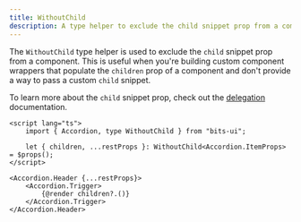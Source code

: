 ```yaml
---
title: WithoutChild
description: A type helper to exclude the child snippet prop from a component.
---
```


The `WithoutChild` type helper is used to exclude the `child` snippet prop from a component. This is useful when you're building custom component wrappers that populate the `children` prop of a component and don't provide a way to pass a custom `child` snippet.

To learn more about the `child` snippet prop, check out the [delegation](/docs/delegation) documentation.

```svelte title="CustomAccordionHeader.svelte"
<script lang="ts">
	import { Accordion, type WithoutChild } from "bits-ui";

	let { children, ...restProps }: WithoutChild<Accordion.ItemProps> = $props();
</script>

<Accordion.Header {...restProps}>
	<Accordion.Trigger>
		{@render children?.()}
	</Accordion.Trigger>
</Accordion.Header>
```
